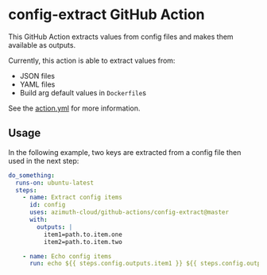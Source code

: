 # config-extract GitHub Action

This GitHub Action extracts values from config files and makes them available as outputs.

Currently, this action is able to extract values from:

  * JSON files
  * YAML files
  * Build arg default values in `Dockerfile`s

See the [action.yml](./action.yml) for more information.

## Usage

In the following example, two keys are extracted from a config file then used in the next step:

```yaml
do_something:
  runs-on: ubuntu-latest
  steps:
    - name: Extract config items
      id: config
      uses: azimuth-cloud/github-actions/config-extract@master
      with:
        outputs: |
          item1=path.to.item.one
          item2=path.to.item.two

    - name: Echo config items
      run: echo ${{ steps.config.outputs.item1 }} ${{ steps.config.outputs.item2 }}
```
